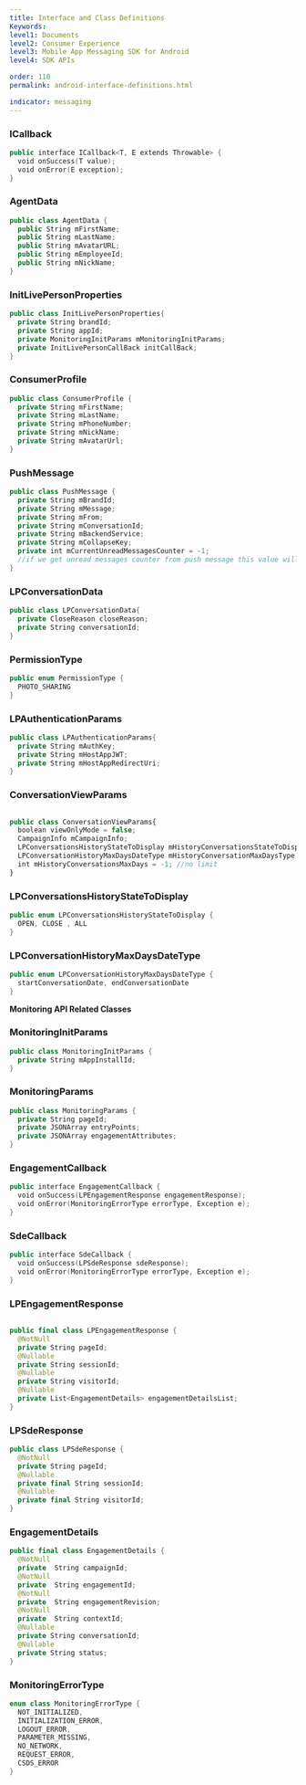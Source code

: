```yaml
---
title: Interface and Class Definitions
Keywords:
level1: Documents
level2: Consumer Experience
level3: Mobile App Messaging SDK for Android
level4: SDK APIs

order: 110
permalink: android-interface-definitions.html

indicator: messaging
---
```


### ICallback

```swift
public interface ICallback<T, E extends Throwable> {
  void onSuccess(T value);
  void onError(E exception);
}
```

### AgentData

```swift
public class AgentData {
  public String mFirstName;
  public String mLastName;
  public String mAvatarURL;
  public String mEmployeeId;
  public String mNickName;
}
```



### InitLivePersonProperties

```swift
public class InitLivePersonProperties{
  private String brandId;
  private String appId;
  private MonitoringInitParams mMonitoringInitParams;
  private InitLivePersonCallBack initCallBack;
}
```


### ConsumerProfile

```swift
public class ConsumerProfile {
  private String mFirstName;
  private String mLastName;
  private String mPhoneNumber;
  private String mNickName;
  private String mAvatarUrl;
}
```

### PushMessage

```swift
public class PushMessage {
  private String mBrandId;
  private String mMessage;
  private String mFrom;
  private String mConversationId;
  private String mBackendService;
  private String mCollapseKey;
  private int mCurrentUnreadMessagesCounter = -1;
  //if we get unread messages counter from push message this value will contain it.
}
```

### LPConversationData


```swift
public class LPConversationData{
  private CloseReason closeReason;
  private String conversationId;
}
```  

### PermissionType


```swift
public enum PermissionType {
  PHOTO_SHARING
}  
```

### LPAuthenticationParams

```swift
public class LPAuthenticationParams{
  private String mAuthKey;
  private String mHostAppJWT;
  private String mHostAppRedirectUri;
}
```

### ConversationViewParams

```javascript

public class ConversationViewParams{
  boolean viewOnlyMode = false;
  CampaignInfo mCampaignInfo;
  LPConversationsHistoryStateToDisplay mHistoryConversationsStateToDisplay = LPConversationsHistoryStateToDisplay.ALL;
  LPConversationHistoryMaxDaysDateType mHistoryConversationMaxDaysType = LPConversationHistoryMaxDaysDateType.startConversationDate;
  int mHistoryConversationsMaxDays = -1; //no limit
}
```

### LPConversationsHistoryStateToDisplay

```swift
public enum LPConversationsHistoryStateToDisplay {
  OPEN, CLOSE , ALL
}

```


### LPConversationHistoryMaxDaysDateType

```swift
public enum LPConversationHistoryMaxDaysDateType {
  startConversationDate, endConversationDate
}
```

**Monitoring API Related Classes**


### MonitoringInitParams

```swift
public class MonitoringInitParams {
  private String mAppInstallId;
}
```

### MonitoringParams

```swift
public class MonitoringParams {
  private String pageId;
  private JSONArray entryPoints;
  private JSONArray engagementAttributes;
}
```

### EngagementCallback

```swift
public interface EngagementCallback {
  void onSuccess(LPEngagementResponse engagementResponse);
  void onError(MonitoringErrorType errorType, Exception e);
}
```

### SdeCallback

```swift
public interface SdeCallback {
  void onSuccess(LPSdeResponse sdeResponse);
  void onError(MonitoringErrorType errorType, Exception e);
}
```

### LPEngagementResponse

```swift

public final class LPEngagementResponse {
  @NotNull
  private String pageId;
  @Nullable
  private String sessionId;
  @Nullable
  private String visitorId;
  @Nullable
  private List<EngagementDetails> engagementDetailsList;
}
```

### LPSdeResponse

```swift
public class LPSdeResponse {
  @NotNull
  private String pageId;
  @Nullable
  private final String sessionId;
  @Nullable
  private final String visitorId;
}
```

### EngagementDetails

```swift
public final class EngagementDetails {
  @NotNull
  private  String campaignId;
  @NotNull
  private  String engagementId;
  @NotNull
  private  String engagementRevision;
  @NotNull
  private  String contextId;
  @Nullable
  private String conversationId;
  @Nullable
  private String status;
}
```

### MonitoringErrorType

```swift
enum class MonitoringErrorType {
  NOT_INITIALIZED,
  INITIALIZATION_ERROR,
  LOGOUT_ERROR,
  PARAMETER_MISSING,
  NO_NETWORK,
  REQUEST_ERROR,
  CSDS_ERROR
}
```

